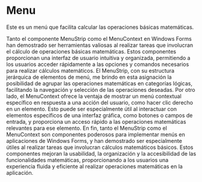 # Menu
Este es un menú que facilita calcular las operaciones básicas matemáticas.

Tanto el componente MenuStrip como el MenuContext en Windows Forms han demostrado ser herramientas valiosas al realizar tareas que involucran el cálculo de operaciones básicas matemáticas. Estos componentes proporcionan una interfaz de usuario intuitiva y organizada, permitiendo a los usuarios acceder rápidamente a las opciones y comandos necesarios para realizar cálculos matemáticos. El MenuStrip, con su estructura jerárquica de elementos de menú, me brindo en esta asignación la posibilidad de agrupar las operaciones matemáticas en categorías lógicas, facilitando la navegación y selección de las operaciones deseadas. 
Por otro lado, el MenuContext ofrece la ventaja de mostrar un menú contextual específico en respuesta a una acción del usuario, como hacer clic derecho en un elemento. Esto puede ser especialmente útil al interactuar con elementos específicos de una interfaz gráfica, como botones o campos de entrada, y proporciona un acceso rápido a las operaciones matemáticas relevantes para ese elemento. En fin, tanto el MenuStrip como el MenuContext son componentes poderosos para implementar menús en aplicaciones de Windows Forms, y han demostrado ser especialmente útiles al realizar tareas que involucran cálculos matemáticos básicos. Estos componentes mejoran la usabilidad, la organización y la accesibilidad de las funcionalidades matemáticas, proporcionando a los usuarios una experiencia fluida y eficiente al realizar operaciones matemáticas en la aplicación.

